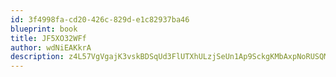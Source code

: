 ```yaml
---
id: 3f4998fa-cd20-426c-829d-e1c82937ba46
blueprint: book
title: JF5XO32WFf
author: wdNiEAKkrA
description: z4L57VgVgajK3vskBDSqUd3FlUTXhULzjSeUn1Ap9SckgKMbAxpNoRUSQM8U8yDxjKUH8IuFX2sQ2p6snx76XJw1vWMAPchMJGqM
---
```

